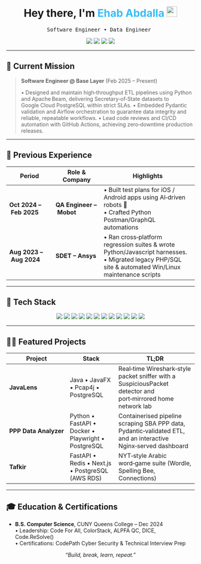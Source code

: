 
<h1 align="center">Hey there, I'm <span style="color:#38bdf8;">Ehab Abdalla</span> <img src="https://media.giphy.com/media/hvRJCLFzcasrR4ia7z/giphy.gif" width="28"/></h1>
<p align="center"><samp>Software Engineer • Data Engineer </samp></p>

<p align="center">
  <a href="mailto:ehababdalla03@gmail.com"><img src="https://img.shields.io/badge/Email-D14836?style=for-the-badge&logo=gmail&logoColor=white"/></a>
  <a href="https://www.linkedin.com/in/ehab-abdalla-04ab411b3/"><img src="https://img.shields.io/badge/LinkedIn-0A66C2?style=for-the-badge&logo=linkedin&logoColor=white"/></a>
  <a href="https://github.com/ehab20011"><img src="https://img.shields.io/badge/GitHub-181717?style=for-the-badge&logo=github&logoColor=white"/></a>
  <a href="https://ehab.us"><img src="https://img.shields.io/badge/Portfolio-38bdf8?style=for-the-badge&logo=vercel&logoColor=white"/></a>
</p>

---

## 🚀 Current Mission

> **Software Engineer @ Base Layer** (Feb 2025 – Present)
>
> • Designed and maintain high‑throughput ETL pipelines using Python and Apache Beam, delivering Secretary‑of‑State datasets to Google Cloud PostgreSQL within strict SLAs.
> • Embedded Pydantic validation and Airflow orchestration to guarantee data integrity and reliable, repeatable workflows.
> • Lead code reviews and CI/CD automation with GitHub Actions, achieving zero‑downtime production releases.

---

## 💼 Previous Experience

| Period                               | Role & Company          | Highlights                                                                                                                                               |
| ------------------------------------ | ----------------------- | -------------------------------------------------------------------------------------------------------------------------------------------------------- |
| <strong>Oct 2024 – Feb 2025</strong> | **QA Engineer – Mobot** | • Built test plans for iOS / Android apps using AI‑driven robots 🤖<br/>• Crafted Python Postman/GraphQL automations                                     |
| <strong>Aug 2023 – Aug 2024</strong> | **SDET – Ansys**        | • Ran cross‑platform regression suites & wrote Python/Javascript harnesses.<br/>• Migrated legacy PHP/SQL site & automated Win/Linux maintenance scripts |

---

## 🧰 Tech Stack

<p align="center">
  <img src="https://img.shields.io/badge/Python-3776AB?style=for-the-badge&logo=python&logoColor=white"/>
  <img src="https://img.shields.io/badge/Java-007396?style=for-the-badge&logo=openjdk&logoColor=white"/>
  <img src="https://img.shields.io/badge/C++-00599C?style=for-the-badge&logo=c%2B%2B&logoColor=white"/>
  <img src="https://img.shields.io/badge/JavaScript-F7DF1E?style=for-the-badge&logo=javascript&logoColor=black"/>
  <img src="https://img.shields.io/badge/TypeScript-3178C6?style=for-the-badge&logo=typescript&logoColor=white"/>
  <img src="https://img.shields.io/badge/React-61DAFB?style=for-the-badge&logo=react&logoColor=black"/>
  <img src="https://img.shields.io/badge/Next.js-000000?style=for-the-badge&logo=nextdotjs&logoColor=white"/>
  <img src="https://img.shields.io/badge/Docker-2496ED?style=for-the-badge&logo=docker&logoColor=white"/>
  <img src="https://img.shields.io/badge/Kubernetes-326CE5?style=for-the-badge&logo=kubernetes&logoColor=white"/>
  <img src="https://img.shields.io/badge/Airflow-017CEE?style=for-the-badge&logo=apacheairflow&logoColor=white"/>
  <img src="https://img.shields.io/badge/PostgreSQL-4169E1?style=for-the-badge&logo=postgresql&logoColor=white"/>
  <img src="https://img.shields.io/badge/MongoDB-47A248?style=for-the-badge&logo=mongodb&logoColor=white"/>
</p>

---

## 🧑‍💻 Featured Projects

| Project               | Stack                                               | TL;DR                                                                                                           |
| --------------------- | --------------------------------------------------- | --------------------------------------------------------------------------------------------------------------- |
| **JavaLens**          | Java • JavaFX • Pcap4j • PostgreSQL                 | Real‑time Wireshark‑style packet sniffer with a SuspiciousPacket detector and port‑mirrored home network lab    |
| **PPP Data Analyzer** | Python • FastAPI • Docker • Playwright • PostgreSQL | Containerised pipeline scraping SBA PPP data, Pydantic‑validated ETL, and an interactive Nginx‑served dashboard |
| **Tafkir**            | FastAPI • Redis • Next.js • PostgreSQL (AWS RDS)    | NYT‑style Arabic word‑game suite (Wordle, Spelling Bee, Connections)                                            |

---

## 🎓 Education & Certifications

* **B.S. Computer Science**, CUNY Queens College – Dec 2024<br/>
  • Leadership: Code For All, ColorStack, ALPFA QC, DICE, Code.ReSolve()<br/>
  • Certifications: CodePath Cyber Security & Technical Interview Prep


<p align="center"><i>“Build, break, learn, repeat.”</i></p>
